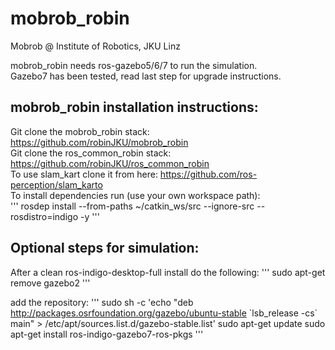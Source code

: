 # mobrob_robin
Mobrob @ Institute of Robotics, JKU Linz

mobrob_robin needs ros-gazebo5/6/7 to run the simulation.  
Gazebo7 has been tested, read last step for upgrade instructions.  

## mobrob_robin installation instructions:

Git clone the mobrob_robin stack: https://github.com/robinJKU/mobrob_robin  
Git clone the ros_common_robin stack: https://github.com/robinJKU/ros_common_robin  
To use slam_kart clone it from here: https://github.com/ros-perception/slam_karto  
To install dependencies run (use your own workspace path):  
'''
rosdep install --from-paths ~/catkin_ws/src --ignore-src --rosdistro=indigo -y
'''


## Optional steps for simulation:
After a clean ros-indigo-desktop-full install do the following:
'''
sudo apt-get remove gazebo2
'''

add the repository:
'''
sudo sh -c 'echo "deb http://packages.osrfoundation.org/gazebo/ubuntu-stable \`lsb_release -cs\` main" > /etc/apt/sources.list.d/gazebo-stable.list'
sudo apt-get update
sudo apt-get install ros-indigo-gazebo7-ros-pkgs
'''
